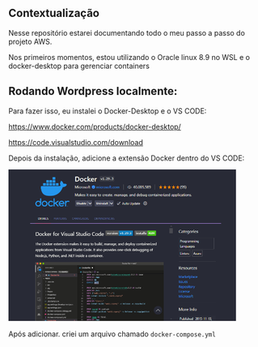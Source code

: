 ## Contextualização

Nesse repositório estarei documentando todo o meu passo a passo do projeto AWS.

Nos primeiros momentos, estou utilizando o Oracle linux 8.9 no WSL e o docker-desktop para gerenciar containers 
## Rodando Wordpress localmente:

Para fazer isso, eu instalei o Docker-Desktop e o VS CODE:

https://www.docker.com/products/docker-desktop/

https://code.visualstudio.com/download

Depois da instalação, adicione a extensão Docker dentro do VS CODE:
<p float="left">

 <img src="https://github.com/yebisu22/Atividade-Docker-Compass/blob/dcaeb550af63c017c38e4cae1248cb67a76df62a/IMG/Docker%20VS" width="450" />
</p>

Após adicionar. criei um arquivo chamado 
```docker-compose.yml```
